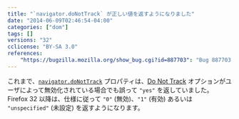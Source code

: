 ```yaml
---
title: "`navigator.doNotTrack` が正しい値を返すようになりました"
date: "2014-06-09T02:46:54-04:00"
categories: ["dom"]
tags: []
versions: "32"
cclicense: "BY-SA 3.0"
references:
    "https://bugzilla.mozilla.org/show_bug.cgi?id=887703": "Bug 887703 – Do not track settings results in wrong value for navigator.doNotTrack"
---
```

これまで、[`navigator.doNotTrack`](https://developer.mozilla.org/ja/docs/Web/API/navigator.doNotTrack) プロパティは、[Do Not Track](http://www.mozilla.org/ja/dnt/) オプションがユーザによって無効化されている場合でも誤って `"yes"` を返していました。Firefox 32 以降は、仕様に従って `"0"` (無効)、`"1"` (有効) あるいは `"unspecified"` (未設定) を返すようになります。
